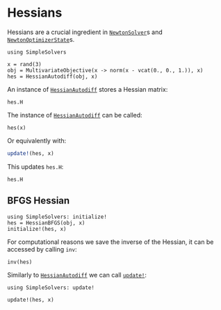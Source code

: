 # Hessians

Hessians are a crucial ingredient in [`NewtonSolver`](@ref)s and [`NewtonOptimizerState`](@ref)s.

```@example hessian
using SimpleSolvers

x = rand(3)
obj = MultivariateObjective(x -> norm(x - vcat(0., 0., 1.)), x)
hes = HessianAutodiff(obj, x)
```

An instance of [`HessianAutodiff`](@ref) stores a Hessian matrix:

```@example hessian
hes.H
```

The instance of [`HessianAutodiff`](@ref) can be called:

```@example hessian
hes(x)
```

Or equivalently with:

```julia
update!(hes, x)
```

This updates `hes.H`:

```@example hessian
hes.H
```

## BFGS Hessian

```@example hessian
using SimpleSolvers: initialize!
hes = HessianBFGS(obj, x)
initialize!(hes, x)
```

For computational reasons we save the inverse of the Hessian, it can be accessed by calling `inv`:

```@example hessian
inv(hes)
```

Similarly to [`HessianAutodiff`](@ref) we can call [`update!`](@ref):

```@example hessian
using SimpleSolvers: update!

update!(hes, x)
```
